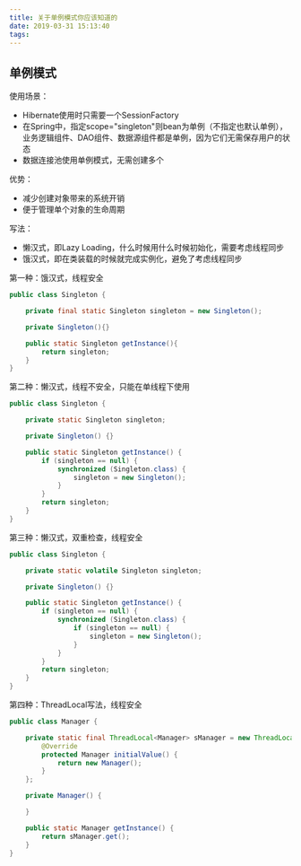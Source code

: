 ```yaml
---
title: 关于单例模式你应该知道的
date: 2019-03-31 15:13:40
tags:
---
```


## 单例模式

使用场景：
- Hibernate使用时只需要一个SessionFactory
- 在Spring中，指定scope="singleton"则bean为单例（不指定也默认单例），业务逻辑组件、DAO组件、数据源组件都是单例，因为它们无需保存用户的状态
- 数据连接池使用单例模式，无需创建多个

优势：
- 减少创建对象带来的系统开销
- 便于管理单个对象的生命周期

写法：
- 懒汉式，即Lazy Loading，什么时候用什么时候初始化，需要考虑线程同步
- 饿汉式，即在类装载的时候就完成实例化，避免了考虑线程同步

第一种：饿汉式，线程安全

```java
public class Singleton {

    private final static Singleton singleton = new Singleton();

    private Singleton(){}

    public static Singleton getInstance(){
        return singleton;
    }
}
```

第二种：懒汉式，线程不安全，只能在单线程下使用

```java
public class Singleton {

    private static Singleton singleton;

    private Singleton() {}

    public static Singleton getInstance() {
        if (singleton == null) {
            synchronized (Singleton.class) {
                singleton = new Singleton();
            }
        }
        return singleton;
    }
}
```

第三种：懒汉式，双重检查，线程安全

```java
public class Singleton {

    private static volatile Singleton singleton;

    private Singleton() {}

    public static Singleton getInstance() {
        if (singleton == null) {
            synchronized (Singleton.class) {
                if (singleton == null) {
                    singleton = new Singleton();
                }
            }
        }
        return singleton;
    }
}
```

第四种：ThreadLocal写法，线程安全

```java
public class Manager {

    private static final ThreadLocal<Manager> sManager = new ThreadLocal<Manager>() {
        @Override
        protected Manager initialValue() {
            return new Manager();
        }
    };

    private Manager() {

    }

    public static Manager getInstance() {
        return sManager.get();
    }
}
```